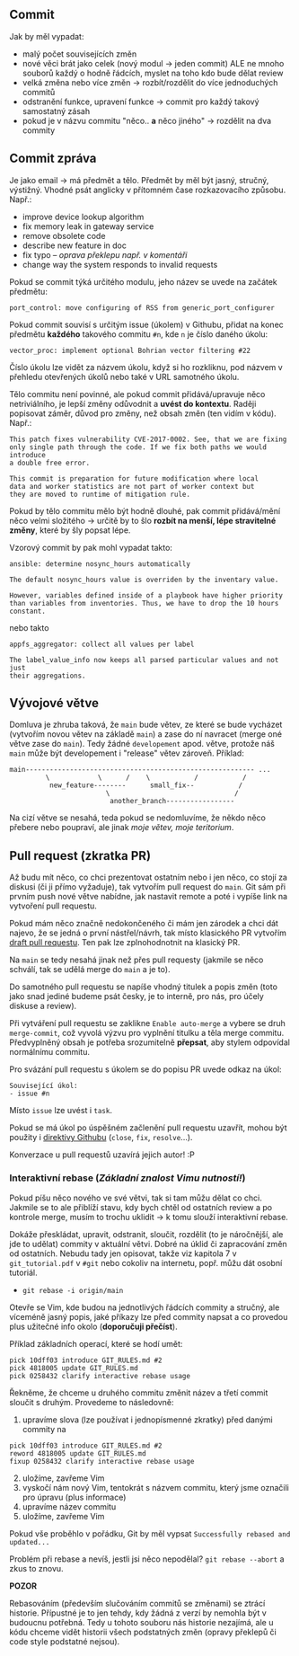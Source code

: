## Commit
Jak by měl vypadat:
- malý počet souvisejících změn
- nové věci brát jako celek (nový modul -> jeden commit) ALE ne mnoho souborů každý o hodně řádcích, myslet na toho kdo bude dělat review
- velká změna nebo více změn -> rozbít/rozdělit do více jednoduchých commitů
- odstranění funkce, upravení funkce -> commit pro každý takový samostatný zásah
- pokud je v názvu commitu "něco.. **a** něco jiného" -> rozdělit na dva commity

## Commit zpráva
Je jako email -> má předmět a tělo. Předmět by měl být jasný, stručný, výstižný. Vhodné psát anglicky v přítomném čase rozkazovacího způsobu. Např.:
- improve device lookup algorithm
- fix memory leak in gateway service
- remove obsolete code
- describe new feature in doc
- fix typo – *oprava překlepu např. v komentáři*
- change way the system responds to invalid requests

Pokud se commit týká určitého modulu, jeho název se uvede na začátek předmětu:
```
port_control: move configuring of RSS from generic_port_configurer
```

Pokud commit souvisí s určitým issue (úkolem) v Githubu, přidat na konec předmětu **každého** takového commitu `#n`, kde `n` je číslo daného úkolu:
```
vector_proc: implement optional Bohrian vector filtering #22
```
Číslo úkolu lze vidět za názvem úkolu, když si ho rozkliknu, pod názvem v přehledu otevřených úkolů nebo také v URL samotného úkolu.

Tělo commitu není povinné, ale pokud commit přidává/upravuje něco netriviálního, je lepší změny odůvodnit a **uvést do kontextu**. Raději popisovat záměr, důvod pro změny, než obsah změn (ten vidím v kódu). Např.:

```
This patch fixes vulnerability CVE-2017-0002. See, that we are fixing
only single path through the code. If we fix both paths we would introduce
a double free error.
```

```
This commit is preparation for future modification where local
data and worker statistics are not part of worker context but
they are moved to runtime of mitigation rule.
```

Pokud by tělo commitu mělo být hodně dlouhé, pak commit přidává/mění něco velmi složitého -> určitě by to šlo **rozbít na menší, lépe stravitelné změny**, které by šly popsat lépe.

Vzorový commit by pak mohl vypadat takto:
```
ansible: determine nosync_hours automatically

The default nosync_hours value is overriden by the inventary value.

However, variables defined inside of a playbook have higher priority
than variables from inventories. Thus, we have to drop the 10 hours
constant.
```
nebo takto
```
appfs_aggregator: collect all values per label

The label_value_info now keeps all parsed particular values and not just
their aggregations.
```

## Vývojové větve
Domluva je zhruba taková, že `main` bude větev, ze které se bude vycházet (vytvořím novou větev na základě `main`) a zase do ní navracet (merge oné větve zase do `main`). Tedy žádné `developement` apod. větve, protože náš `main` může být developement i "release" větev zároveň. Příklad:
```
main--------------------------------------------------------- ...
         \            \      /    \           /           /
          new_feature--------      small_fix--           /
                        \                               /
                         another_branch-----------------
```
Na cizí větve se nesahá, teda pokud se nedomluvíme, že někdo něco přebere nebo poupraví, ale jinak *moje větev, moje teritorium*.

## Pull request (zkratka PR)

Až budu mít něco, co chci prezentovat ostatním nebo i jen něco, co stojí za diskusi (či ji přímo vyžaduje), tak vytvořím pull request do `main`.
Git sám při prvním push nové větve nabídne, jak nastavit remote a poté i vypíše link na vytvoření pull requestu.

Pokud mám něco značně nedokončeného či mám jen zárodek a chci dát najevo, že se jedná o první nástřel/návrh, tak místo klasického PR vytvořím [draft pull requestu](https://github.blog/2019-02-14-introducing-draft-pull-requests/). Ten pak lze zplnohodnotnit na klasický PR.

Na `main` se tedy nesahá jinak než přes pull requesty (jakmile se něco schválí, tak se udělá merge do `main` a je to).

Do samotného pull requestu se napíše vhodný titulek a popis změn (toto jako snad jediné budeme psát česky, je to interně, pro nás, pro účely diskuse a review).

Při vytváření pull requestu se zaklikne `Enable auto-merge` a vybere se druh `merge-commit`, což vyvolá výzvu pro vyplnění titulku a těla merge commitu. Předvyplněný obsah je potřeba srozumitelně **přepsat**, aby stylem odpovídal normálnímu commitu.

Pro svázání pull requestu s úkolem se do popisu PR uvede odkaz na úkol:
```
Související úkol:
- issue #n
```
Místo `issue` lze uvést i `task`.

Pokud se má úkol po úspěšném začlenění pull requestu uzavřít, mohou být použity i [direktivy Githubu](https://docs.github.com/en/issues/tracking-your-work-with-issues/linking-a-pull-request-to-an-issue#linking-a-pull-request-to-an-issue-using-a-keyword) (`close`, `fix`, `resolve`...).

Konverzace u pull requestů uzavírá jejich autor! :P

### Interaktivní rebase (*Základní znalost Vimu nutností!*)

Pokud píšu něco nového ve své větvi, tak si tam můžu dělat co chci. Jakmile se to ale přiblíží stavu, kdy bych chtěl od ostatních review a po kontrole merge, musím to trochu uklidit -> k tomu slouží interaktivní rebase.

Dokáže přeskládat, upravit, odstranit, sloučit, rozdělit (to je náročnější, ale jde to udělat) commity v aktuální větvi. Dobré na úklid či zapracování změn od ostatních. Nebudu tady jen opisovat, takže viz kapitola 7 v `git_tutorial.pdf` v `#git` nebo cokoliv na internetu, popř. můžu dát osobní tutoriál.

- `git rebase -i origin/main`

Otevře se Vim, kde budou na jednotlivých řádcích commity a stručný, ale víceméně jasný popis, jaké příkazy lze před commity napsat a co provedou plus užitečné info okolo (**doporučuji přečíst**).

Příklad základních operací, které se hodí umět:
```
pick 10dff03 introduce GIT_RULES.md #2
pick 4818005 update GIT_RULES.md
pick 0258432 clarify interactive rebase usage
```
Řekněme, že chceme u druhého commitu změnit název a třetí commit sloučit s druhým. Provedeme to následovně:
1. upravíme slova (lze používat i jednopísmenné zkratky) před danými commity na
```
pick 10dff03 introduce GIT_RULES.md #2
reword 4818005 update GIT_RULES.md
fixup 0258432 clarify interactive rebase usage
```
2. uložíme, zavřeme Vim
3. vyskočí nám nový Vim, tentokrát s názvem commitu, který jsme označili pro úpravu (plus informace)
4. upravíme název commitu
5. uložíme, zavřeme Vim

Pokud vše proběhlo v pořádku, Git by měl vypsat `Successfully rebased and updated...`

Problém při rebase a nevíš, jestli jsi něco nepodělal?
`git rebase --abort` a zkus to znovu.

**POZOR**

Rebasováním (především slučováním commitů se změnami) se ztrácí historie. Přípustné je to jen tehdy, kdy žádná z verzí by nemohla být v budoucnu potřebná. Tedy u tohoto souboru nás historie nezajímá, ale u kódu chceme vidět historii všech podstatných změn (opravy překlepů či code style podstatné nejsou).
